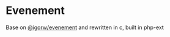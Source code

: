 # Evenement

Base on [@igorw/evenement](https://github.com/igorw/evenement) and rewritten in c, built in php-ext
